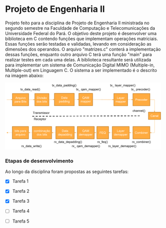# Projeto de Engenharia II

Projeto feito para a disciplina de Projeto de Engenharia II ministrada no segundo semestre na Faculdade de Computação e Telecomunicações da Universidade Federal do Pará. O objetivo deste projeto é desenvolver uma biblioteca em C contendo funções que implementam operações matriciais. Essas funções serão testadas e validadas, levando em consideração as dimensões dos operandos. O arquivo "matrizes.c" conterá a implementação dessas funções, enquanto outro arquivo C terá uma função "main" para realizar testes em cada uma delas. A biblioteca resultante será utilizada para implementar um sistema de Comunicação Digital MIMO (Multiple-in, Multiple-out) em Linguagem C. O sistema a ser implementado é o descrito na imagem abaixo:

<img src="mimo.png" alt="mimo-implementação">


### Etapas de desenvolvimento

Ao longo da disciplina foram propostas as seguintes tarefas:

- [x] Tarefa 1
- [x] Tarefa 2
- [x] Tarefa 3
- [ ] Tarefa 4
- [ ] Tarefa 5

